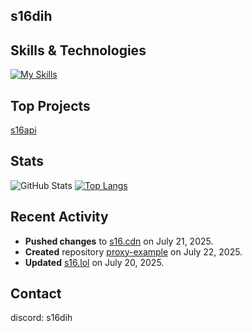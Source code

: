 ## s16dih

## Skills & Technologies

[![My Skills](https://skillicons.dev/icons?i=html,css,js,nodejs,react,git,astro,discord,java&perline=8)](https://skillicons.dev)

## Top Projects
[s16api](https://github.com/s16org/s16.api)
## Stats
![GitHub Stats](https://github-readme-stats.vercel.app/api?username=gustambolopez&show_icons=true&theme=radical)
[![Top Langs](https://github-readme-stats.vercel.app/api/top-langs/?username=gustambolopez&layout=compact&theme=dark)](https://github.com/anuraghazra/github-readme-stats)

## Recent Activity

- **Pushed changes** to [s16.cdn](https://github.com/gustambolopez/s16.cdn) on July 21, 2025.
- **Created** repository [proxy-example](https://github.com/gustambolopez/proxy-example) on July 22, 2025.
- **Updated** [s16.lol](https://github.com/gustambolopez/s16.lol) on July 20, 2025.
## Contact
discord: s16dih
